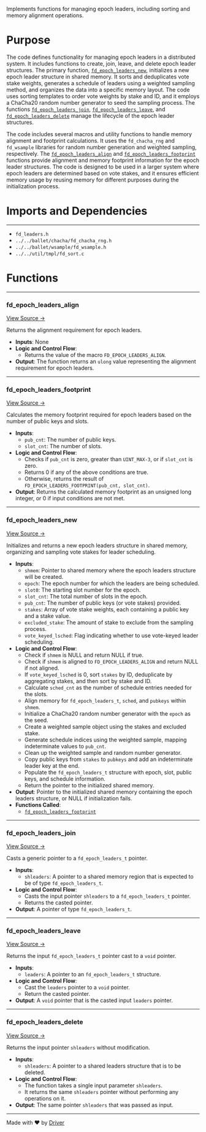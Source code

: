 <!--------------------------------------------------------------------------------->
<!-- IMPORTANT: This file is auto-generated by Driver (https://driver.ai). -------->
<!-- Manual edits may be overwritten on future commits. --------------------------->
<!--------------------------------------------------------------------------------->

Implements functions for managing epoch leaders, including sorting and memory alignment operations.

# Purpose
The code defines functionality for managing epoch leaders in a distributed system. It includes functions to create, join, leave, and delete epoch leader structures. The primary function, [`fd_epoch_leaders_new`](<#fd_epoch_leaders_new>), initializes a new epoch leader structure in shared memory. It sorts and deduplicates vote stake weights, generates a schedule of leaders using a weighted sampling method, and organizes the data into a specific memory layout. The code uses sorting templates to order vote weights by stake and ID, and it employs a ChaCha20 random number generator to seed the sampling process. The functions [`fd_epoch_leaders_join`](<#fd_epoch_leaders_join>), [`fd_epoch_leaders_leave`](<#fd_epoch_leaders_leave>), and [`fd_epoch_leaders_delete`](<#fd_epoch_leaders_delete>) manage the lifecycle of the epoch leader structures.

The code includes several macros and utility functions to handle memory alignment and footprint calculations. It uses the `fd_chacha_rng` and `fd_wsample` libraries for random number generation and weighted sampling, respectively. The [`fd_epoch_leaders_align`](<#fd_epoch_leaders_align>) and [`fd_epoch_leaders_footprint`](<#fd_epoch_leaders_footprint>) functions provide alignment and memory footprint information for the epoch leader structures. The code is designed to be used in a larger system where epoch leaders are determined based on vote stakes, and it ensures efficient memory usage by reusing memory for different purposes during the initialization process.
# Imports and Dependencies

---
- `fd_leaders.h`
- `../../ballet/chacha/fd_chacha_rng.h`
- `../../ballet/wsample/fd_wsample.h`
- `../../util/tmpl/fd_sort.c`


# Functions

---
### fd\_epoch\_leaders\_align<!-- {{#callable:fd_epoch_leaders_align}} -->
[View Source →](<../../../../../src/flamenco/leaders/fd_leaders.c#L15>)

Returns the alignment requirement for epoch leaders.
- **Inputs**: None
- **Logic and Control Flow**:
    - Returns the value of the macro `FD_EPOCH_LEADERS_ALIGN`.
- **Output**: The function returns an `ulong` value representing the alignment requirement for epoch leaders.


---
### fd\_epoch\_leaders\_footprint<!-- {{#callable:fd_epoch_leaders_footprint}} -->
[View Source →](<../../../../../src/flamenco/leaders/fd_leaders.c#L20>)

Calculates the memory footprint required for epoch leaders based on the number of public keys and slots.
- **Inputs**:
    - `pub_cnt`: The number of public keys.
    - `slot_cnt`: The number of slots.
- **Logic and Control Flow**:
    - Checks if `pub_cnt` is zero, greater than `UINT_MAX-3`, or if `slot_cnt` is zero.
    - Returns 0 if any of the above conditions are true.
    - Otherwise, returns the result of `FD_EPOCH_LEADERS_FOOTPRINT(pub_cnt, slot_cnt)`.
- **Output**: Returns the calculated memory footprint as an unsigned long integer, or 0 if input conditions are not met.


---
### fd\_epoch\_leaders\_new<!-- {{#callable:fd_epoch_leaders_new}} -->
[View Source →](<../../../../../src/flamenco/leaders/fd_leaders.c#L30>)

Initializes and returns a new epoch leaders structure in shared memory, organizing and sampling vote stakes for leader scheduling.
- **Inputs**:
    - `shmem`: Pointer to shared memory where the epoch leaders structure will be created.
    - `epoch`: The epoch number for which the leaders are being scheduled.
    - `slot0`: The starting slot number for the epoch.
    - `slot_cnt`: The total number of slots in the epoch.
    - `pub_cnt`: The number of public keys (or vote stakes) provided.
    - `stakes`: Array of vote stake weights, each containing a public key and a stake value.
    - `excluded_stake`: The amount of stake to exclude from the sampling process.
    - `vote_keyed_lsched`: Flag indicating whether to use vote-keyed leader scheduling.
- **Logic and Control Flow**:
    - Check if `shmem` is NULL and return NULL if true.
    - Check if `shmem` is aligned to `FD_EPOCH_LEADERS_ALIGN` and return NULL if not aligned.
    - If `vote_keyed_lsched` is 0, sort `stakes` by ID, deduplicate by aggregating stakes, and then sort by stake and ID.
    - Calculate `sched_cnt` as the number of schedule entries needed for the slots.
    - Align memory for `fd_epoch_leaders_t`, `sched`, and `pubkeys` within `shmem`.
    - Initialize a ChaCha20 random number generator with the `epoch` as the seed.
    - Create a weighted sample object using the stakes and excluded stake.
    - Generate schedule indices using the weighted sample, mapping indeterminate values to `pub_cnt`.
    - Clean up the weighted sample and random number generator.
    - Copy public keys from `stakes` to `pubkeys` and add an indeterminate leader key at the end.
    - Populate the `fd_epoch_leaders_t` structure with epoch, slot, public keys, and schedule information.
    - Return the pointer to the initialized shared memory.
- **Output**: Pointer to the initialized shared memory containing the epoch leaders structure, or NULL if initialization fails.
- **Functions Called**:
    - [`fd_epoch_leaders_footprint`](<#fd_epoch_leaders_footprint>)


---
### fd\_epoch\_leaders\_join<!-- {{#callable:fd_epoch_leaders_join}} -->
[View Source →](<../../../../../src/flamenco/leaders/fd_leaders.c#L150>)

Casts a generic pointer to a `fd_epoch_leaders_t` pointer.
- **Inputs**:
    - ``shleaders``: A pointer to a shared memory region that is expected to be of type `fd_epoch_leaders_t`.
- **Logic and Control Flow**:
    - Casts the input pointer `shleaders` to a `fd_epoch_leaders_t` pointer.
    - Returns the casted pointer.
- **Output**: A pointer of type `fd_epoch_leaders_t`.


---
### fd\_epoch\_leaders\_leave<!-- {{#callable:fd_epoch_leaders_leave}} -->
[View Source →](<../../../../../src/flamenco/leaders/fd_leaders.c#L155>)

Returns the input `fd_epoch_leaders_t` pointer cast to a `void` pointer.
- **Inputs**:
    - `leaders`: A pointer to an `fd_epoch_leaders_t` structure.
- **Logic and Control Flow**:
    - Cast the `leaders` pointer to a `void` pointer.
    - Return the casted pointer.
- **Output**: A `void` pointer that is the casted input `leaders` pointer.


---
### fd\_epoch\_leaders\_delete<!-- {{#callable:fd_epoch_leaders_delete}} -->
[View Source →](<../../../../../src/flamenco/leaders/fd_leaders.c#L160>)

Returns the input pointer `shleaders` without modification.
- **Inputs**:
    - `shleaders`: A pointer to a shared leaders structure that is to be deleted.
- **Logic and Control Flow**:
    - The function takes a single input parameter `shleaders`.
    - It returns the same `shleaders` pointer without performing any operations on it.
- **Output**: The same pointer `shleaders` that was passed as input.



---
Made with ❤️ by [Driver](https://www.driver.ai/)